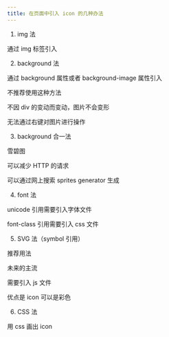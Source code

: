 ```yaml
---
title: 在页面中引入 icon 的几种办法
---
```


1. img 法

通过 img 标签引入

2. background 法

通过 background 属性或者 background-image 属性引入 

不推荐使用这种方法

不因 div 的变动而变动，图片不会变形

无法通过右键对图片进行操作

3. background 合一法

雪碧图

可以减少 HTTP 的请求

可以通过网上搜索 sprites generator 生成

4. font 法

unicode 引用需要引入字体文件

font-class 引用需要引入 css 文件

5. SVG 法（symbol 引用）

推荐用法

未来的主流

需要引入 js 文件

优点是 icon 可以是彩色

6. CSS 法

用 css 画出 icon